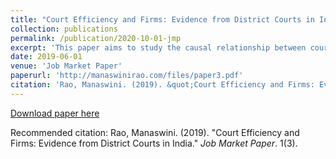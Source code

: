 ```yaml
---
title: "Court Efficiency and Firms: Evidence from District Courts in India"
collection: publications
permalink: /publication/2020-10-01-jmp
excerpt: 'This paper aims to study the causal relationship between court efficiency and firm level outcomes using newly available micro-data from district courts in India. We model court efficiency along a number of dimensions, including annual speed of resolution, trial duration, and plausible quality metrics including revisions and appeals. Next, we merge these measures with firm level outcomes including annual financials and production. To address the concerns of credible identification, we exploit plausible exogenous variations along two margins. First, we make use of deterministic rules that define the jurisdiction of a case and use this to study the causal effects of court efficiency on the outcomes of firms that are already litigating. Along the second margin, we exploit variation in judge occupancy - one of the main inputs into the court production function - arising out of a system of rotating transfers of judges across courts within a state, to study the effects on all firms that take into account the institutional quality in their decision making.'
date: 2019-06-01
venue: 'Job Market Paper'
paperurl: 'http://manaswinirao.com/files/paper3.pdf'
citation: 'Rao, Manaswini. (2019). &quot;Court Efficiency and Firms: Evidence from District Courts in India.&quot; <i>Job Market Paper</i>. 1(3).'
---
```


[Download paper here](http://manaswinirao.com/files/jmp.pdf)

Recommended citation: Rao, Manaswini. (2019). "Court Efficiency and Firms: Evidence from District Courts in India." <i>Job Market Paper</i>. 1(3).